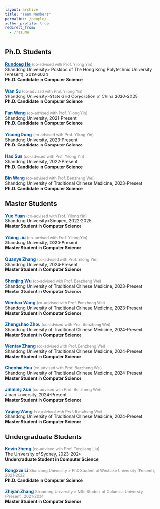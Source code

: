 ```yaml
---
layout: archive
title: "Team Members"
permalink: /people/
author_profile: true
redirect_from:
  - /resume
---
```


## Ph.D. Students


<div style="margin-bottom: 20px;">
  <a href="https://rundonghe.github.io/" style="font-weight: bold; color: #0056b3;">Rundong He</a> <span style="font-size: 0.9em; color: gray;">(co-advised with Prof. Yilong Yin)</span><br>
  Shandong University> Postdoc of The Hong Kong Polytechnic University (Present), 2019-2024<br>
  <span style="font-weight: bold;">Ph.D. Candidate in Computer Science</span>
</div>

<div style="margin-bottom: 20px;">
  <span style="font-weight: bold; color: #0056b3;">Wan Su</span> <span style="font-size: 0.9em; color: gray;">(co-advised with Prof. Yilong Yin)</span><br>
  Shandong University>State Grid Corporation of China 2020-2025<br>
  <span style="font-weight: bold;">Ph.D. Candidate in Computer Science</span>
</div>

<div style="margin-bottom: 20px;">
  <span style="font-weight: bold; color: #0056b3;">Fan Wang</span> <span style="font-size: 0.9em; color: gray;">(co-advised with Prof. Yilong Yin)</span><br>
  Shandong University, 2021-Present<br>
  <span style="font-weight: bold;">Ph.D. Candidate in Computer Science</span>
</div>

<div style="margin-bottom: 20px;">
  <span style="font-weight: bold; color: #0056b3;">Yicong Dong</span> <span style="font-size: 0.9em; color: gray;">(co-advised with Prof. Yilong Yin)</span><br>
  Shandong University, 2023-Present<br>
  <span style="font-weight: bold;">Ph.D. Candidate in Computer Science</span>
</div>

<div style="margin-bottom: 20px;">
  <span style="font-weight: bold; color: #0056b3;">Hao Sun</span> <span style="font-size: 0.9em; color: gray;">(co-advised with Prof. Yilong Yin)</span><br>
  Shandong University, 2022-Present<br>
  <span style="font-weight: bold;">Ph.D. Candidate in Computer Science</span>
</div>

<div style="margin-bottom: 20px;">
  <span style="font-weight: bold; color: #0056b3;">Bin Wang</span> <span style="font-size: 0.9em; color: gray;">(co-advised with Prof. Benzheng Wei)</span><br>
  Shandong University of Traditional Chinese Medicine, 2023-Present<br>
  <span style="font-weight: bold;">Ph.D. Candidate in Computer Science</span>
</div>

## Master Students

<div style="margin-bottom: 20px;">
  <span style="font-weight: bold; color: #0056b3;">Yue Yuan</span> <span style="font-size: 0.9em; color: gray;">(co-advised with Prof. Yilong Yin)</span><br>
  Shandong University>Sinopec, 2022-2025<br>
  <span style="font-weight: bold;">Master Student in Computer Science</span>
</div>

<div style="margin-bottom: 20px;">
  <span style="font-weight: bold; color: #0056b3;"> Yibing Liu</span> <span style="font-size: 0.9em; color: gray;">(co-advised with Prof. Yilong Yin)</span><br>
  Shandong University, 2025-Present<br>
  <span style="font-weight: bold;">Master Student in Computer Science</span>
</div>

<div style="margin-bottom: 20px;">
  <span style="font-weight: bold; color: #0056b3;">Quanyu Zhang</span> <span style="font-size: 0.9em; color: gray;">(co-advised with Prof. Yilong Yin)</span><br>
  Shandong University, 2024-Present<br>
  <span style="font-weight: bold;">Master Student in Computer Science</span>
</div>

<div style="margin-bottom: 20px;">
  <span style="font-weight: bold; color: #0056b3;">Shenjing Wu</span> <span style="font-size: 0.9em; color: gray;">(co-advised with Prof. Benzheng Wei)</span><br>
  Shandong University of Traditional Chinese Medicine, 2023-Present<br>
  <span style="font-weight: bold;">Master Student in Computer Science</span>
</div>

<div style="margin-bottom: 20px;">
  <span style="font-weight: bold; color: #0056b3;">Wenhao Wang</span> <span style="font-size: 0.9em; color: gray;">(co-advised with Prof. Benzheng Wei)</span><br>
  Shandong University of Traditional Chinese Medicine, 2023-Present<br>
  <span style="font-weight: bold;">Master Student in Computer Science</span>
</div>

<div style="margin-bottom: 20px;">
  <span style="font-weight: bold; color: #0056b3;">Zhengchao Zhou</span> <span style="font-size: 0.9em; color: gray;">(co-advised with Prof. Benzheng Wei)</span><br>
  Shandong University of Traditional Chinese Medicine, 2024-Present<br>
  <span style="font-weight: bold;">Master Student in Computer Science</span>
</div>

<div style="margin-bottom: 20px;">
  <span style="font-weight: bold; color: #0056b3;">Wentao Zhang</span> <span style="font-size: 0.9em; color: gray;">(co-advised with Prof. Benzheng Wei)</span><br>
  Shandong University of Traditional Chinese Medicine, 2024-Present<br>
  <span style="font-weight: bold;">Master Student in Computer Science</span>
</div>

<div style="margin-bottom: 20px;">
  <span style="font-weight: bold; color: #0056b3;">Chenhui Hou</span> <span style="font-size: 0.9em; color: gray;">(co-advised with Prof. Benzheng Wei)</span><br>
  Shandong University of Traditional Chinese Medicine, 2024-Present<br>
  <span style="font-weight: bold;">Master Student in Computer Science</span>
</div>

<div style="margin-bottom: 20px;">
  <span style="font-weight: bold; color: #0056b3;">Jinming Xue</span> <span style="font-size: 0.9em; color: gray;">(co-advised with Prof. Benzheng Wei)</span><br>
  Jinan Unversity, 2024-Present<br>
  <span style="font-weight: bold;">Master Student in Computer Science</span>
</div>

<div style="margin-bottom: 20px;">
  <span style="font-weight: bold; color: #0056b3;">Yaqing Wang</span> <span style="font-size: 0.9em; color: gray;">(co-advised with Prof. Benzheng Wei)</span><br>
  Shandong University of Traditional Chinese Medicine, 2024-Present<br>
  <span style="font-weight: bold;">Master Student in Computer Science</span>
</div>

## Undergraduate Students

<div style="margin-bottom: 20px;">
  <span style="font-weight: bold; color: #0056b3;">Kevin Zheng</span> <span style="font-size: 0.9em; color: gray;">(co-advised with Prof. Tongliang Liu)</span><br>
  The University of Sydney, 2023-2024<br>
  <span style="font-weight: bold;">Undergraduate Student in Computer Science</span>
</div>

<div style="margin-bottom: 20px;">
  <span style="font-weight: bold; color: #0056b3;">Rongxue Li</span> <span style="font-size: 0.9em; color: gray;">Shandong University > PhD Student of Westlake University (Present), 2021-2022</span><br>
  <span style="font-weight: bold;">Ph.D. Candidate in Computer Science</span>
</div>

<div style="margin-bottom: 20px;">
  <span style="font-weight: bold; color: #0056b3;">Zhiyan Zhang</span> <span style="font-size: 0.9em; color: gray;">Shandong University > MSc Student of Columbia University (Present), 2021-2024</span><br>
  <span style="font-weight: bold;">Master Student in Computer Science</span>
</div>

